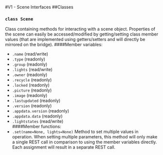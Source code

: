 #V1 - Scene Interfaces
##Classes
### `class Scene`  
  Class containing methods for interacting with a scene object. Properties of the scene can easily be accessed/modified by getting/setting class member values (that are implemented using getters/setters and will directly be mirrored on the bridge).
####Member variables:
- `.name` (read/write)
- `.type` (readonly)
- `.group` (readonly)
- `.lights` (read/write)
- `.owner` (readonly)
- `.recycle` (readonly)
- `.locked` (readonly)
- `.picture` (readonly)
- `.image` (readonly)
- `.lastupdated` (readonly)
- `.version` (readonly)
- `.appdata.version` (readonly)
- `.appdata.data` (readonly)
- `.lightstates` (read/write)  
####Member functions:
- `.set(name=None, lights=None)`
  Method to set multiple values in operation. When setting multiple parameters, this method will only make a single REST call in comparison to using the member variables directly. Each assignment will result in a separate REST call.  
